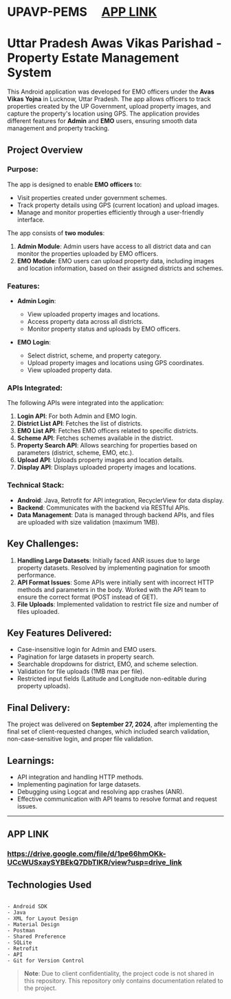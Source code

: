 # UPAVP-PEMS    &nbsp;&nbsp;&nbsp;&nbsp;[APP LINK](https://drive.google.com/file/d/1pe66hmOKk-UCcWUSxaySYBEkQ7DbTlKR/view?usp=drive_link)

# Uttar Pradesh Awas Vikas Parishad - Property Estate Management System

This Android application was developed for EMO officers under the **Avas Vikas Yojna** in Lucknow, Uttar Pradesh. The app allows officers to track properties created by the UP Government, upload property images, and capture the property's location using GPS. The application provides different features for **Admin** and **EMO** users, ensuring smooth data management and property tracking.

## Project Overview

### Purpose:
The app is designed to enable **EMO officers** to:
- Visit properties created under government schemes.
- Track property details using GPS (current location) and upload images.
- Manage and monitor properties efficiently through a user-friendly interface.

The app consists of **two modules**:
1. **Admin Module**: Admin users have access to all district data and can monitor the properties uploaded by EMO officers.
2. **EMO Module**: EMO users can upload property data, including images and location information, based on their assigned districts and schemes.

### Features:
- **Admin Login**:
  - View uploaded property images and locations.
  - Access property data across all districts.
  - Monitor property status and uploads by EMO officers.

- **EMO Login**:
  - Select district, scheme, and property category.
  - Upload property images and locations using GPS coordinates.
  - View uploaded property data.

### APIs Integrated:
The following APIs were integrated into the application:
1. **Login API**: For both Admin and EMO login.
2. **District List API**: Fetches the list of districts.
3. **EMO List API**: Fetches EMO officers related to specific districts.
4. **Scheme API**: Fetches schemes available in the district.
5. **Property Search API**: Allows searching for properties based on parameters (district, scheme, EMO, etc.).
6. **Upload API**: Uploads property images and location details.
7. **Display API**: Displays uploaded property images and locations.

### Technical Stack:
- **Android**: Java, Retrofit for API integration, RecyclerView for data display.
- **Backend**: Communicates with the backend via RESTful APIs.
- **Data Management**: Data is managed through backend APIs, and files are uploaded with size validation (maximum 1MB).

## Key Challenges:
1. **Handling Large Datasets**: Initially faced ANR issues due to large property datasets. Resolved by implementing pagination for smooth performance.
2. **API Format Issues**: Some APIs were initially sent with incorrect HTTP methods and parameters in the body. Worked with the API team to ensure the correct format (POST instead of GET).
3. **File Uploads**: Implemented validation to restrict file size and number of files uploaded.

## Key Features Delivered:
- Case-insensitive login for Admin and EMO users.
- Pagination for large datasets in property search.
- Searchable dropdowns for district, EMO, and scheme selection.
- Validation for file uploads (1MB max per file).
- Restricted input fields (Latitude and Longitude non-editable during property uploads).
  
## Final Delivery:
The project was delivered on **September 27, 2024**, after implementing the final set of client-requested changes, which included search validation, non-case-sensitive login, and proper file validation.

## Learnings:
- API integration and handling HTTP methods.
- Implementing pagination for large datasets.
- Debugging using Logcat and resolving app crashes (ANR).
- Effective communication with API teams to resolve format and request issues.

---

## APP LINK 
### https://drive.google.com/file/d/1pe66hmOKk-UCcWUSxaySYBEkQ7DbTlKR/view?usp=drive_link

## Technologies Used

```plaintext

- Android SDK
- Java
- XML for Layout Design
- Material Design
- Postman
- Shared Preference
- SQLite
- Retrofit
- API
- Git for Version Control

```

> **Note**: Due to client confidentiality, the project code is not shared in this repository. This repository only contains documentation related to the project.

 
